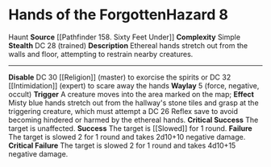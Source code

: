﻿---
ac: null
all_resistance: null
complexity: Simple
element: null
fortitude: null
hardness: null
hazard_type: Haunt
hp: null
id: '378'
immunity: null
level: '8'
name: Hands of the Forgotten
rarity: Common
reflex: null
resistance: null
school: null
source: '[[DATABASE/source/Pathfinder 158. Sixty Feet Under|Pathfinder #158: Sixty
  Feet Under]]'
trait:
- '[[DATABASE/trait/Haunt|Haunt]]'
type: Hazard
weakness: null
will: null

---
# Hands of the Forgotten<span class="item-type">Hazard 8</span>

<span class="item-trait">Haunt</span>
**Source** [[Pathfinder 158. Sixty Feet Under]]
**Complexity** Simple
**Stealth** DC 28 (trained)
**Description** Ethereal hands stretch out from the walls and floor, attempting to restrain nearby creatures.

---
**Disable** DC 30 [[Religion]] (master) to exorcise the spirits or DC 32 [[Intimidation]] (expert) to scare away the hands
**Waylay** <span class="action-icon">5</span> (force, negative, occult) **Trigger** A creature moves into the area marked on the map; **Effect** Misty blue hands stretch out from the hallway's stone tiles and grasp at the triggering creature, which must attempt a DC 26 Reflex save to avoid becoming hindered or harmed by the ethereal hands.
**Critical Success** The target is unaffected.
**Success** The target is [[Slowed]] for 1 round.
**Failure** The target is slowed 2 for 1 round and takes 2d10+10 negative damage.
**Critical Failure** The target is slowed 2 for 1 round and takes 4d10+15 negative damage.